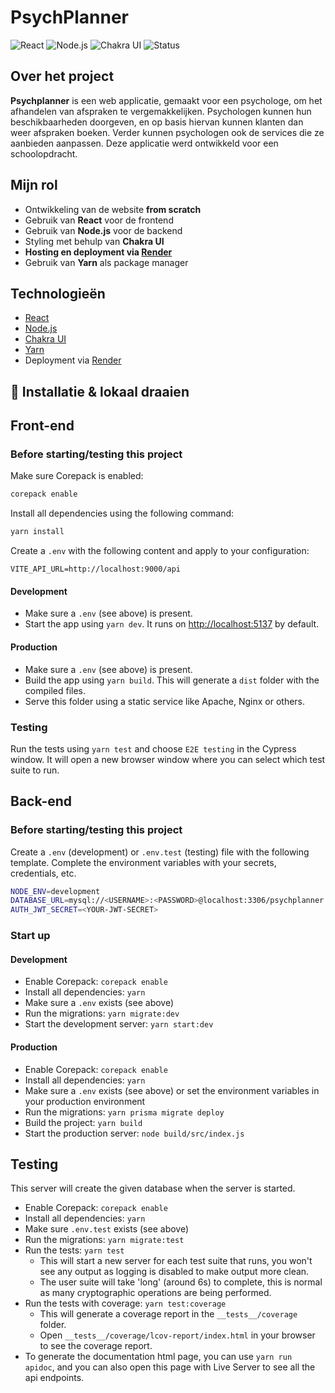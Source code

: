 # PsychPlanner

![React](https://img.shields.io/badge/Built%20with-React-61DAFB?logo=react&logoColor=white)
![Node.js](https://img.shields.io/badge/Built%20with-Node.js-339933?logo=node.js&logoColor=white)
![Chakra UI](https://img.shields.io/badge/Styled%20with-Chakra%20UI-319795?logo=chakraui&logoColor=white)
![Status](https://img.shields.io/badge/Status-Completed-brightgreen)

## Over het project

**Psychplanner** is een web applicatie, gemaakt voor een psychologe, om het afhandelen van afspraken te vergemakkelijken. Psychologen kunnen hun beschikbaarheden doorgeven, en op basis hiervan kunnen klanten dan weer afspraken boeken. Verder kunnen psychologen ook de services die ze aanbieden aanpassen. Deze applicatie werd ontwikkeld voor een schoolopdracht.

## Mijn rol

- Ontwikkeling van de website **from scratch**
- Gebruik van **React** voor de frontend
- Gebruik van **Node.js** voor de backend
- Styling met behulp van **Chakra UI**
- **Hosting en deployment via [Render](https://https://render.com/)**
- Gebruik van **Yarn** als package manager

## Technologieën

- [React](https://reactjs.org/)
- [Node.js](https://nodejs.org/en)
- [Chakra UI](https://chakra-ui.com/)
- [Yarn](https://yarnpkg.com/)
- Deployment via [Render](https://https://render.com/)

## 🚀 Installatie & lokaal draaien

## Front-end

### Before starting/testing this project

Make sure Corepack is enabled:

```bash
corepack enable
```

Install all dependencies using the following command:

```bash
yarn install
```

Create a `.env` with the following content and apply to your configuration:

```dotenv
VITE_API_URL=http://localhost:9000/api
```

#### Development

- Make sure a `.env` (see above) is present.
- Start the app using `yarn dev`. It runs on <http://localhost:5137> by default.

#### Production

- Make sure a `.env` (see above) is present.
- Build the app using `yarn build`. This will generate a `dist` folder with the compiled files.
- Serve this folder using a static service like Apache, Nginx or others.

### Testing

Run the tests using `yarn test` and choose `E2E testing` in the Cypress window. It will open a new browser window where you can select which test suite to run.

## Back-end

### Before starting/testing this project

Create a `.env` (development) or `.env.test` (testing) file with the following template.
Complete the environment variables with your secrets, credentials, etc.

```bash
NODE_ENV=development
DATABASE_URL=mysql://<USERNAME>:<PASSWORD>@localhost:3306/psychplanner
AUTH_JWT_SECRET=<YOUR-JWT-SECRET>
```
### Start up

#### Development

- Enable Corepack: `corepack enable`
- Install all dependencies: `yarn`
- Make sure a `.env` exists (see above)
- Run the migrations: `yarn migrate:dev`
- Start the development server: `yarn start:dev`

#### Production

- Enable Corepack: `corepack enable`
- Install all dependencies: `yarn`
- Make sure a `.env` exists (see above) or set the environment variables in your production environment
- Run the migrations: `yarn prisma migrate deploy`
- Build the project: `yarn build`
- Start the production server: `node build/src/index.js`
## Testing

This server will create the given database when the server is started.

- Enable Corepack: `corepack enable`
- Install all dependencies: `yarn`
- Make sure `.env.test` exists (see above)
- Run the migrations: `yarn migrate:test`
- Run the tests: `yarn test`
  - This will start a new server for each test suite that runs, you won't see any output as logging is disabled to make output more clean.
  - The user suite will take 'long' (around 6s) to complete, this is normal as many cryptographic operations are being performed.
- Run the tests with coverage: `yarn test:coverage`
  - This will generate a coverage report in the `__tests__/coverage` folder.
  - Open `__tests__/coverage/lcov-report/index.html` in your browser to see the coverage report.
- To generate the documentation html page, you can use `yarn run apidoc`, and you can also open this page with Live Server to see all the api endpoints.
